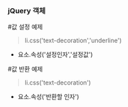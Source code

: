 ### jQuery 객체
#값 설정 예제
>li.css('text-decoration','underline')

- 요소.속성('설정인자','설정값')

#값 반환 예제
>li.css('text-decoration')

- 요소.속성('반환할 인자')